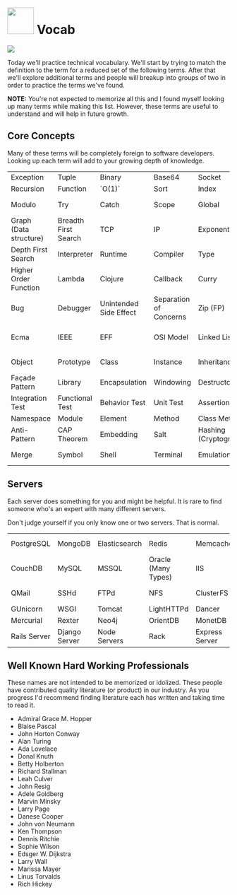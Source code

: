 # <img src="https://cloud.githubusercontent.com/assets/7833470/10899314/63829980-8188-11e5-8cdd-4ded5bcb6e36.png" height="60"> Vocab

<img src="https://cloud.githubusercontent.com/assets/1329385/12332909/092cb3e2-baa6-11e5-9f76-a4d0f6975cc2.gif">

Today we'll practice technical vocabulary. We'll start by trying to match the definition to the term for a reduced set of the following terms. After that we'll explore additional terms and people will breakup into groups of two in order to practice the terms we've found.

**NOTE:** You're not expected to memorize all this and I found myself looking up many terms while making this list. However, these terms are useful to understand and will help in future growth.

## Core Concepts

Many of these terms will be completely foreign to software developers. Looking up each term will add to your growing depth of knowledge.

<style>
  td:hover {
    background-color: red;
  }
</style>
<table>
  <thead>
  </thead>
  <tbody>
    <tr>
      <td>Exception</td>
      <td>Tuple</td>
      <td>Binary</td>
      <td>Base64</td>
      <td>Socket</td>
      <td>HTTP</td>
      <td>GET</td>
      <td>POST</td>
    </tr>
    <tr>
      <td>Recursion</td>
      <td>Function</td>
      <td>`O(1)`</td>
      <td>Sort</td>
      <td>Index</td>
      <td>BTree</td>
      <td>Trie</td>
      <td>Tree</td>
    </tr>
    <tr>
      <td>Modulo</td>
      <td>Try</td>
      <td>Catch</td>
      <td>Scope</td>
      <td>Global</td>
      <td>Stack</td>
      <td>Queue</td>
      <td>Hash (Index)</td>
    </tr>
    <tr>
      <td>Graph (Data structure)</td>
      <td>Breadth First Search</td>
      <td>TCP</td>
      <td>IP</td>
      <td>Exponent</td>
      <td>Search</td>
      <td>Loop</td>
      <td>List</td>
    </tr>
    <tr>
      <td>Depth First Search</td>
      <td>Interpreter</td>
      <td>Runtime</td>
      <td>Compiler</td>
      <td>Type</td>
      <td>OR</td>
      <td>AND</td>
      <td>XOR</td>
    </tr>
    <tr>
      <td>Higher Order Function</td>
      <td>Lambda</td>
      <td>Clojure</td>
      <td>Callback</td>
      <td>Curry</td>
      <td>Immutable</td>
      <td>Monad</td>
      <td>Reactive</td>
    </tr>
    <tr>
      <td>Bug</td>
      <td>Debugger</td>
      <td>Unintended Side Effect</td>
      <td>Separation of Concerns</td>
      <td>Zip (FP)</td>
      <td>Map</td>
      <td>Reduce</td>
      <td>Filter</td>
    </tr>
    <tr>
      <td>Ecma</td>
      <td>IEEE</td>
      <td>EFF</td>
      <td>OSI Model</td>
      <td>Linked List</td>
      <td>Matrix</td>
      <td>Vector</td>
      <td>Multi-dimensional Array</td>
    </tr>
    <tr>
      <td>Object</td>
      <td>Prototype</td>
      <td>Class</td>
      <td>Instance</td>
      <td>Inheritance</td>
      <td>Injection</td>
      <td>Singleton</td>
      <td>Inversion of Control</td>
    </tr>
    <tr>
      <td>Façade Pattern</td>
      <td>Library</td>
      <td>Encapsulation</td>
      <td>Windowing</td>
      <td>Destructor</td>
      <td>Constructor</td>
      <td>Factory</td>
      <td>Builder</td>
    </tr>
    <tr>
      <td>Integration Test</td>
      <td>Functional Test</td>
      <td>Behavior Test</td>
      <td>Unit Test</td>
      <td>Assertion</td>
      <td>Pass</td>
      <td>Continue</td>
      <td>Break</td>
    </tr>
    <tr>
      <td>Namespace</td>
      <td>Module</td>
      <td>Element</td>
      <td>Method</td>
      <td>Class Method</td>
      <td>Prototype</td>
      <td>Reference</td>
      <td>Promise</td>
    </tr>
    <tr>
      <td>Anti-Pattern</td>
      <td>CAP Theorem</td>
      <td>Embedding</td>
      <td>Salt</td>
      <td>Hashing (Cryptogrophy)</td>
      <td>Encryption</td>
      <td>Serialization</td>
      <td>HTTP Status</td>
    </tr>
    <tr>
      <td>Merge</td>
      <td>Symbol</td>
      <td>Shell</td>
      <td>Terminal</td>
      <td>Emulation</td>
      <td>Virtual Machine</td>
      <td>Source Control</td>
      <td>Duck Typing</td>
    </tr>
  </tbody>
</table>


## Servers

Each server does something for you and might be helpful. It is rare to find someone who's an expert with many different servers.

Don't judge yourself if you only know one or two servers. That is normal.


<table>
  <thead>
  </thead>
  <tbody>
    <tr>
      <td>PostgreSQL</td>
      <td>MongoDB</td>
      <td>Elasticsearch</td>
      <td>Redis</td>
      <td>MemcacheDB</td>
      <td>NGinx</td>
      <td>Apache HTTPd</td>
      <td>Unicorn</td>
    </tr>
    <tr>
      <td>CouchDB</td>
      <td>MySQL</td>
      <td>MSSQL</td>
      <td>Oracle (Many Types)</td>
      <td>IIS</td>
      <td>Varnish</td>
      <td>Squid</td>
      <td>Sendmail</td>
    </tr>
    <tr>
      <td>QMail</td>
      <td>SSHd</td>
      <td>FTPd</td>
      <td>NFS</td>
      <td>ClusterFS</td>
      <td>NPTd</td>
      <td>Remote Desktop</td>
      <td>Solr</td>
    </tr>
    <tr>
      <td>GUnicorn</td>
      <td>WSGI</td>
      <td>Tomcat</td>
      <td>LightHTTPd</td>
      <td>Dancer</td>
      <td>Jabber</td>
      <td>Git</td>
      <td>Subversion</td>
    </tr>
    <tr>
      <td>Mercurial</td>
      <td>Rexter</td>
      <td>Neo4j</td>
      <td>OrientDB</td>
      <td>MonetDB</td>
      <td>Greenplum</td>
      <td>OpenTSDB</td>
      <td>InfluxDB</td>
    </tr>
    <tr>
      <td>Rails Server</td>
      <td>Django Server</td>
      <td>Node Servers</td>
      <td>Rack</td>
      <td>Express Server</td>
      <td>Gunicorn</td>
      <td>Passenger</td>
      <td>Twisted</td>
    </tr>
  </tbody>
</table>

## Well Known Hard Working Professionals

These names are not intended to be memorized or idolized. These people have contributed quality literature (or product) in our industry. As you progress I'd recommend finding literature each has written and taking time to read it.

* Admiral Grace M. Hopper
* Blaise Pascal
* John Horton Conway
* Alan Turing
* Ada Lovelace
* Donal Knuth
* Betty Holberton
* Richard Stallman
* Leah Culver
* John Resig
* Adele Goldberg
* Marvin Minsky
* Larry Page
* Danese Cooper
* John von Neumann
* Ken Thompson
* Dennis Ritchie
* Sophie Wilson
* Edsger W. Dijkstra
* Larry Wall
* Marissa Mayer
* Linus Torvalds
* Rich Hickey

